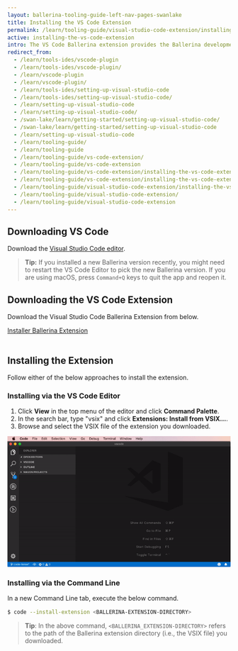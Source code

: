 ```yaml
---
layout: ballerina-tooling-guide-left-nav-pages-swanlake
title: Installing the VS Code Extension
permalink: /learn/tooling-guide/visual-studio-code-extension/installing-the-vs-code-extension/
active: installing-the-vs-code-extension
intro: The VS Code Ballerina extension provides the Ballerina development capabilities in VS Code. The below sections include instructions on how to download, install, and use the features of the VS Code extension.
redirect_from:
  - /learn/tools-ides/vscode-plugin
  - /learn/tools-ides/vscode-plugin/
  - /learn/vscode-plugin
  - /learn/vscode-plugin/
  - /learn/tools-ides/setting-up-visual-studio-code
  - /learn/tools-ides/setting-up-visual-studio-code/
  - /learn/setting-up-visual-studio-code
  - /learn/setting-up-visual-studio-code/
  - /swan-lake/learn/getting-started/setting-up-visual-studio-code/
  - /swan-lake/learn/getting-started/setting-up-visual-studio-code
  - /learn/setting-up-visual-studio-code
  - /learn/tooling-guide/
  - /learn/tooling-guide
  - /learn/tooling-guide/vs-code-extension/
  - /learn/tooling-guide/vs-code-extension
  - /learn/tooling-guide/vs-code-extension/installing-the-vs-code-extension
  - /learn/tooling-guide/vs-code-extension/installing-the-vs-code-extension/
  - /learn/tooling-guide/visual-studio-code-extension/installing-the-vs-code-extension
  - /learn/tooling-guide/visual-studio-code-extension/
  - /learn/tooling-guide/visual-studio-code-extension
---
```


## Downloading VS Code 

Download the [Visual Studio Code editor](https://code.visualstudio.com/download).

>**Tip:** If you installed a new Ballerina version recently, you might need to restart the VS Code Editor to pick the new Ballerina version. If you are using macOS, press `Command+Q` keys to quit the app and reopen it.

## Downloading the VS Code Extension

Download the Visual Studio Code Ballerina Extension from below.

<link rel="stylesheet" href="/css/download-page.css">
<script src="/js/download-page.js"></script>
<div class="row cDownloads">
<div class="container">
  <div class=" ">
      <div class="col-xs-12 col-sm-12 col-md-4 col-lg-4 ">
        <!--<p class="cVSCode" style="font-weight:bold">Visual Studio Code</p>-->
        <a id="packWindows" href="{{ site.plugin_vscode_repo }}/releases/download/v{{ site.data.swanlake-latest.metadata.version }}/ballerina-{{ site.data.swanlake-latest.metadata.version }}.vsix" class="cGTMDownload cDownload cDownloadNew" data-download="downloads">
              <div class="cSize">Installer Ballerina Extension<span id="packWindowsName"></span></div>
        </a>
        <!--<ul class="cDiwnloadSubLinks">
            <li><a id="packWindowsMd5" href="{{ site.plugin_vscode_repo }}/releases/download/v{{ site.data.swanlake-latest.metadata.version }}/ballerina-{{ site.data.swanlake-latest.metadata.version }}.vsix.md5">md5</a></li>
            <li><a id="packWindowsSha1" href="{{ site.plugin_vscode_repo }}/releases/download/v{{ site.data.swanlake-latest.metadata.version }}/ballerina-{{ site.data.swanlake-latest.metadata.version }}.vsix.sha1">SHA-1</a></li>
            <li><a id="packWindowsAsc" href="{{ site.plugin_vscode_repo }}/releases/download/v{{ site.data.swanlake-latest.metadata.version }}/ballerina-{{ site.data.swanlake-latest.metadata.version }}.vsix.asc">asc</a></li>
        </ul>--><br/>
</div></div></div></div>

## Installing the Extension

Follow either of the below approaches to install the extension.

### Installing via the VS Code Editor

1. Click **View** in the top menu of the editor and click **Command Palette**.
2. In the search bar, type "vsix" and click **Extensions: Install from VSIX...**.
3. Browse and select the VSIX file of the extension you downloaded.

![Install using the Command Palette of the editor](/learn/images/install-via-palette.gif)

### Installing via the Command Line
In a new Command Line tab, execute the below command.
```bash
$ code --install-extension <BALLERINA-EXTENSION-DIRECTORY>
```
> **Tip**: In the above command, `<BALLERINA_EXTENSION-DIRECTORY>` refers to the path of the Ballerina extension directory (i.e., the VSIX file) you downloaded.










